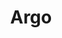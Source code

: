 ---
blog: https://blog.argoproj.io/
codehost: https://github.com/https://github.com/argoproj/argo
logohandle: argoprojio
sort: argo
title: Argo
website: https://argoproj.github.io/
---